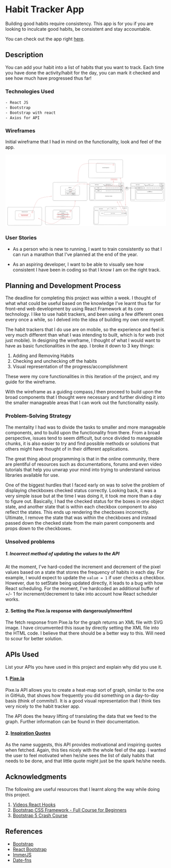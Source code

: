 # Habit Tracker App
Building good habits require consistency. This app is for you if you are looking to inculcate good habits, be consistent and stay accountable. 

You can check out the app right [here]().

## Description
You can add your habit into a list of habits that you want to track. Each time you have done the activity/habit for the day, you can mark it checked and see how much have progressed thus far!

### Technologies Used
```
- React JS
- Bootstrap
- Bootstrap with react
- Axios for API
```

### Wireframes
Initial wireframe that I had in mind on the functionality, look and feel of the app.


![wireframe](habit-tracker-app/screenshots/Wireframe_Habit_Tracker.png)



### User Stories

* As a person who is new to running, I want to train consistently so that I can run a marathon that I've planned at the end of the year.

* As an aspiring developer, I want to be able to visually see how consistent I have been in coding so that I know I am on the right track.

## Planning and Development Process

The deadline for completing this project was within a week. I thought of what what could be useful based on the knowledge I've learnt thus far for front-end web development by using React Framework at its core technology. I like to use habit trackers, and been using a few different ones every once a while, so I delved into the idea of building my own one myself.


The habit trackers that I do use are on mobile, so the experience and feel is very much different than what I was intending to built, which is for web (not just mobile). In designing the wireframe, I thought of what I would want to have as basic functionalities in the app. I broke it down to 3 key things:

1. Adding and Removing Habits
2. Checking and unchecking off the habits 
3. Visual representation of the progress/accomplishment

These were my core functionalities in this iteration of the project, and my guide for the wireframe.

With the wireframe as a guiding compass,I then proceed to build upon the broad components that I thought were necessary and further dividing it into the smaller manageable areas that I can work out the functionality easily.


### Problem-Solving Strategy

The mentality I had was to divide the tasks to smaller and more manageable components, and to build upon the functionality from there. From a broad perspective, issues tend to seem difficult, but once divided to manageable chunks, it is also easier to try and find possible methods or solutions that others might have thought of in their different applications.

The great thing about programming is that in the online community, there are plentiful of resources such as documentations, forums and even video tutorials that help you unwrap your mind into trying to understand various libraries available for use.

One of the biggest hurdles that I faced early on was to solve the problem of displaying checkboxes checked status correctly. Looking back, it was a very simple issue but at the time I was doing it, it took me more than a day to figure out. Basically, I had the checked status for the boxes in one object state, and another state that is within each checkbox component to also reflect the states. This ends up rendering the checboxes incorrectly. Ultimate, I remove the state that was within the checkboxes and instead passed down the checked state from the main parent components and props down to the checkboxes.

### Unsolved problems

##### 1. Incorrect method of updating the values to the API

At the moment, I've hard-coded the increment and decrement of the pixel values based on a state that stores the frequency of habits in each day. For example, I would expect to update the `value = 1` if user checks a checkbox. However, due to setState being updated directly, it leads to a bug with how React scheduling. For the moment, I've hardcoded an additional buffer of +/- 1 for increment/decrement to take into account how React scheduler works.

#### 2. Setting the Pixe.la response with dangerouslyInnerHtml

The fetch response from Pixe.la for the graph returns an XML file with SVG image. I have circumvented this issue by directly setting the XML file into the HTML code. I believe that there should be a better way to this. Will need to scour for better solution.

## APIs Used

List your APIs you have used in this project and explain why did you use it.

#### 1. [Pixe.la](https://pixe.la/)

Pixe.la API allows you to create a heat-map sort of graph, similar to the one in GitHub, that shows how frequently you did something on a day-to-day basis (think of commits!). It is a good visual representation that I think ties very nicely to the habit tracker app.

The API does the heavy lifting of translating the data that we feed to the graph. Further information can be found in their documentation.

#### 2. [Inspiration Quotes](https://api.goprogram.ai/inspiration/docs/)

As the name suggests, this API provides motivational and inspiring quotes when fetched. Again, this ties nicely with the whole feel of the app. I wanted the user to feel motivated when he/she sees the list of daily habits that needs to be done, and that little quote might just be the spark he/she needs.

## Acknowledgments

The following are useful resources that I learnt along the way while doing this project.

1. [Videos React Hooks](https://youtube.com/playlist?list=PLZlA0Gpn_vH8EtggFGERCwMY5u5hOjf-h)
2. [ Bootstrap CSS Framework - Full Course for Beginners ](https://www.youtube.com/watch?v=-qfEOE4vtxE&t=2771s)
3. [ Bootstrap 5 Crash Course ](https://www.youtube.com/watch?v=Jyvffr3aCp0)

## References

* [Bootstrap](https://getbootstrap.com/docs/5.0/getting-started/introduction/)
* [React Bootstrap](https://react-bootstrap.github.io/)
* [ImmerJS](https://immerjs.github.io/immer/)
* [Date-fns](https://date-fns.org/)
